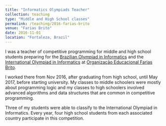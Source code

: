 ```yaml
---
title: "Informatics Olympiads Teacher"
collection: teaching
type: "Middle and High School classes"
permalink: /teaching/2016-farias-brito
venue: "Farias Brito"
date: 2016-11-01
location: "Fortaleza, Brazil"
---
```


I was a teacher of competitive programming for middle 
and high school students preparing for the [Brazilian
Olympiad in Informatics](https://olimpiada.ic.unicamp.br) and the [International
Olympiad in Informatics](ioinformatics.org) at [Organização Educacional
Farias Brito](https://www.fariasbrito.com.br).

I worked there from Nov 2016, after graduating from high
school, until May 2017, before starting university. My 
classes to middle schoolers were mostly about 
programming logic and my classes to high schoolers 
involved advanced algorithms and data structures that
are common in competitive programming.

Three of my students were able to classify to the 
International Olympiad in Informatics. Every year, four
high school students from each associated country 
participate in this competition.